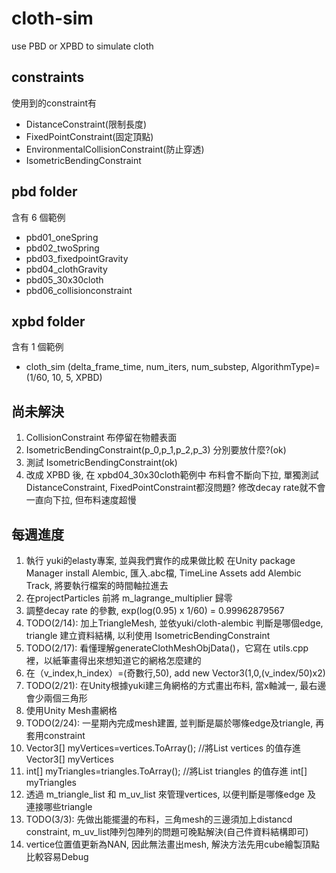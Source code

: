 # cloth-sim
use PBD or XPBD to simulate cloth

## constraints
使用到的constraint有
* DistanceConstraint(限制長度)
* FixedPointConstraint(固定頂點)
* EnvironmentalCollisionConstraint(防止穿透)
* IsometricBendingConstraint
## pbd folder
含有 6 個範例
* pbd01_oneSpring
* pbd02_twoSpring
* pbd03_fixedpointGravity
* pbd04_clothGravity
* pbd05_30x30cloth
* pbd06_collisionconstraint

## xpbd folder
含有 1 個範例
* cloth_sim
(delta_frame_time, num_iters, num_substep, AlgorithmType)=(1/60, 10, 5, XPBD)

## 尚未解決
1. CollisionConstraint 布停留在物體表面
2. IsometricBendingConstraint(p_0,p_1,p_2,p_3) 分別要放什麼?(ok)
3. 測試 IsometricBendingConstraint(ok)
4. 改成 XPBD 後, 在 xpbd04_30x30cloth範例中 布料會不斷向下拉, 單獨測試DistanceConstraint, FixedPointConstraint都沒問題? 修改decay rate就不會一直向下拉, 但布料速度超慢

## 每週進度
1. 執行 yuki的elasty專案, 並與我們實作的成果做比較
在Unity package Manager install Alembic, 匯入.abc檔, TimeLine Assets add Alembic Track, 將要執行檔案的時間軸拉進去
2. 在projectParticles 前將 m_lagrange_multiplier 歸零
3. 調整decay rate 的參數, exp(log(0.95) x 1/60) = 0.99962879567
4. TODO(2/14): 加上TriangleMesh, 並依yuki/cloth-alembic 判斷是哪個edge, triangle 建立資料結構, 以利使用 IsometricBendingConstraint
5. TODO(2/17): 看懂理解generateClothMeshObjData()，它寫在 utils.cpp 裡，以紙筆畫得出來想知道它的網格怎麼建的
6. 在（v_index,h_index）=(奇數行,50), add new Vector3(1,0,(v_index/50)x2)
7. TODO(2/21): 在Unity根據yuki建三角網格的方式畫出布料, 當x軸減一, 最右邊會少兩個三角形
8. 使用Unity Mesh畫網格
9. TODO(2/24): 一星期內完成mesh建置, 並判斷是屬於哪條edge及triangle, 再套用constraint
10. Vector3[] myVertices=vertices.ToArray(); //將List<Vector3> vertices 的值存進 Vector3[] myVertices
11. int[] myTriangles=triangles.ToArray(); //將List<int> triangles 的值存進 int[] myTriangles
12. 透過 m_triangle_list 和 m_uv_list 來管理vertices, 以便判斷是哪條edge 及 連接哪些triangle
13. TODO(3/3): 先做出能擺盪的布料，三角mesh的三邊須加上distancd constraint, m_uv_list陣列包陣列的問題可晚點解決(自己件資料結構即可) 
14. vertice位置值更新為NAN, 因此無法畫出mesh, 解決方法先用cube繪製頂點比較容易Debug
